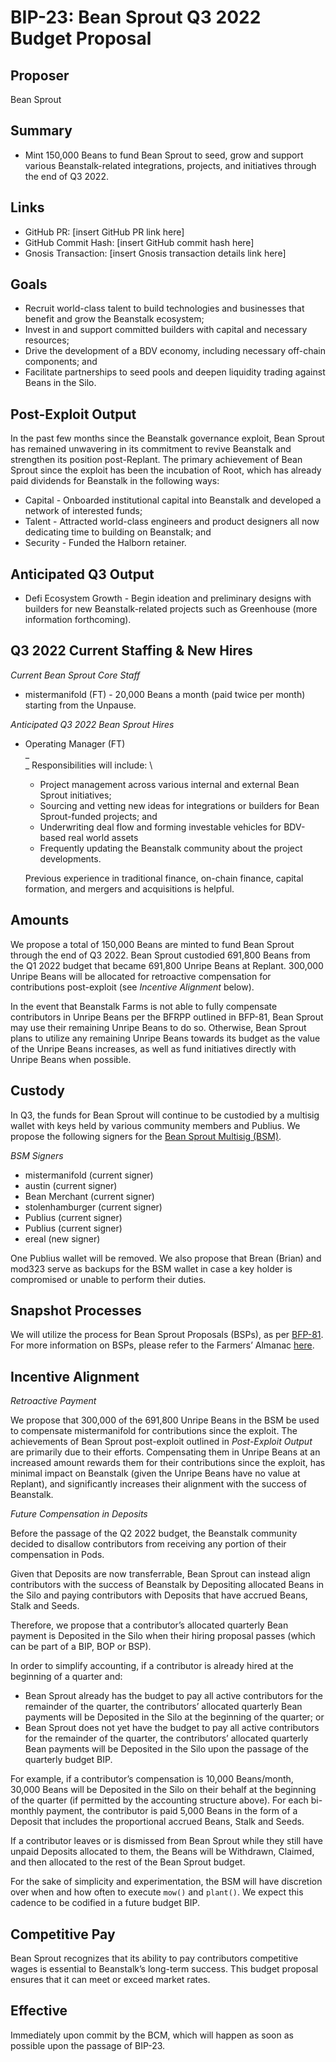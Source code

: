 # BIP-23: Bean Sprout Q3 2022 Budget Proposal

## Proposer

Bean Sprout

## Summary

* Mint 150,000 Beans to fund Bean Sprout to seed, grow and support various Beanstalk-related integrations, projects, and initiatives through the end of Q3 2022.

## Links

* GitHub PR: [insert GitHub PR link here]
* GitHub Commit Hash: [insert GitHub commit hash here]
* Gnosis Transaction: [insert Gnosis transaction details link here]

## Goals

* Recruit world-class talent to build technologies and businesses that benefit and grow the Beanstalk ecosystem;
* Invest in and support committed builders with capital and necessary resources;
* Drive the development of a BDV economy, including necessary off-chain components; and
* Facilitate partnerships to seed pools and deepen liquidity trading against Beans in the Silo.

## Post-Exploit Output

In the past few months since the Beanstalk governance exploit, Bean Sprout has remained unwavering in its commitment to revive Beanstalk and strengthen its position post-Replant. The primary achievement of Bean Sprout since the exploit has been the incubation of Root, which has already paid dividends for Beanstalk in the following ways: 

* Capital - Onboarded institutional capital into Beanstalk and developed a network of interested funds;
* Talent - Attracted world-class engineers and product designers all now dedicating time to building on Beanstalk; and
* Security - Funded the Halborn retainer.

## Anticipated Q3 Output

* Defi Ecosystem Growth - Begin ideation and preliminary designs with builders for new Beanstalk-related projects such as Greenhouse (more information forthcoming).

## Q3 2022 Current Staffing & New Hires

_Current Bean Sprout Core Staff_

* mistermanifold (FT) - 20,000 Beans a month (paid twice per month) starting from the Unpause.

_Anticipated Q3 2022 Bean Sprout Hires_

* Operating Manager (FT) \
_ \
_ Responsibilities will include: \

    * Project management across various internal and external Bean Sprout initiatives;
    * Sourcing and vetting new ideas for integrations or builders for Bean Sprout-funded projects; and
    * Underwriting deal flow and forming investable vehicles for BDV-based real world assets
    * Frequently updating the Beanstalk community about the project developments.

    Previous experience in traditional finance, on-chain finance, capital formation, and mergers and acquisitions is helpful.

## Amounts

We propose a total of 150,000 Beans are minted to fund Bean Sprout through the end of Q3 2022. Bean Sprout custodied 691,800 Beans from the Q1 2022 budget that became 691,800 Unripe Beans at Replant. 300,000 Unripe Beans will be allocated for retroactive compensation for contributions post-exploit (see _Incentive Alignment_ below). 

In the event that Beanstalk Farms is not able to fully compensate contributors in Unripe Beans per the BFRPP outlined in BFP-81, Bean Sprout may use their remaining Unripe Beans to do so. Otherwise, Bean Sprout plans to utilize any remaining Unripe Beans towards its budget as the value of the Unripe Beans increases, as well as fund initiatives directly with Unripe Beans when possible.

## Custody

In Q3, the funds for Bean Sprout will continue to be custodied by a multisig wallet with keys held by various community members and Publius. We propose the following signers for the [Bean Sprout Multisig (BSM)](https://docs.bean.money/governance/bean-sprout/bsm-dashboard).

_BSM Signers_

* mistermanifold (current signer)
* austin (current signer)
* Bean Merchant (current signer)
* stolenhamburger (current signer)
* Publius (current signer)
* Publius (current signer)
* ereal (new signer)

One Publius wallet will be removed. We also propose that Brean (Brian) and mod323 serve as backups for the BSM wallet in case a key holder is compromised or unable to perform their duties.

## Snapshot Processes

We will utilize the process for Bean Sprout Proposals (BSPs), as per [BFP-81](https://snapshot.org/#/beanstalkfarms.eth/proposal/0xa24c368f08093b8a5e27c0b3ae9296eb60272cddc8882434b02a86152d903e59). For more information on BSPs, please refer to the Farmers’ Almanac [here](https://docs.bean.money/governance/proposals#bsp).

## Incentive Alignment

_Retroactive Payment_

We propose that 300,000 of the 691,800 Unripe Beans in the BSM be used to compensate mistermanifold for contributions since the exploit. The achievements of Bean Sprout post-exploit outlined in _Post-Exploit Output_ are primarily due to their efforts. Compensating them in Unripe Beans at an increased amount rewards them for their contributions since the exploit, has minimal impact on Beanstalk (given the Unripe Beans have no value at Replant), and significantly increases their alignment with the success of Beanstalk.

_Future Compensation in Deposits_

Before the passage of the Q2 2022 budget, the Beanstalk community decided to disallow contributors from receiving any portion of their compensation in Pods.

Given that Deposits are now transferrable, Bean Sprout can instead align contributors with the success of Beanstalk by Depositing allocated Beans in the Silo and paying contributors with Deposits that have accrued Beans, Stalk and Seeds. 

Therefore, we propose that a contributor’s allocated quarterly Bean payment is Deposited in the Silo when their hiring proposal passes (which can be part of a BIP, BOP or BSP). 

In order to simplify accounting, if a contributor is already hired at the beginning of a quarter and:

* Bean Sprout already has the budget to pay all active contributors for the remainder of the quarter, the contributors’ allocated quarterly Bean payments will be Deposited in the Silo at the beginning of the quarter; or
* Bean Sprout does not yet have the budget to pay all active contributors for the remainder of the quarter, the contributors’ allocated quarterly Bean payments will be Deposited in the Silo upon the passage of the quarterly budget BIP. 

For example, if a contributor’s compensation is 10,000 Beans/month, 30,000 Beans will be Deposited in the Silo on their behalf at the beginning of the quarter (if permitted by the accounting structure above). For each bi-monthly payment, the contributor is paid 5,000 Beans in the form of a Deposit that includes the proportional accrued Beans, Stalk and Seeds.

If a contributor leaves or is dismissed from Bean Sprout while they still have unpaid Deposits allocated to them, the Beans will be Withdrawn, Claimed, and then allocated to the rest of the Bean Sprout budget.

For the sake of simplicity and experimentation, the BSM will have discretion over when and how often to execute `mow()` and `plant()`. We expect this cadence to be codified in a future budget BIP.

## Competitive Pay

Bean Sprout recognizes that its ability to pay contributors competitive wages is essential to Beanstalk’s long-term success. This budget proposal ensures that it can meet or exceed market rates.

## Effective

Immediately upon commit by the BCM, which will happen as soon as possible upon the passage of BIP-23.
